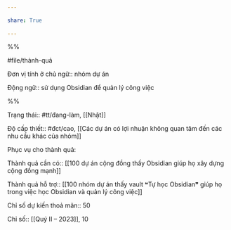 ---  
share: True  
---  
%%  
#file/thành-quả  
Đơn vị tính ở chủ ngữ:: nhóm dự án  
Động ngữ:: sử dụng Obsidian để quản lý công việc  
%%  
Trạng thái:: #tt/đang-làm, [[Nhật]]  
Độ cấp thiết:: #đct/cao, [[Các dự án có lợi nhuận không quan tâm đến các nhu cầu khác của nhóm]]  
  
  
Phục vụ cho thành quả:  
  
Thành quả cần có:: [[100 dự án cộng đồng thấy Obsidian giúp họ xây dựng cộng đồng mạnh]]  
  
Thành quả hỗ trợ:: [[100 nhóm dự án thấy vault ❝Tự học Obsidian❞ giúp họ trong việc học Obsidian và quản lý công việc]]  
  
Chỉ số dự kiến thoả mãn:: 50  
Chỉ số:: [[Quý II – 2023]], 10  
